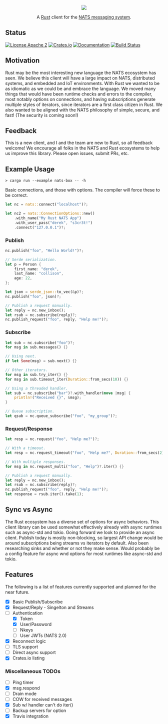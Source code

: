 <p align="center">
  <img src="https://raw.githubusercontent.com/nats-io/nats.rs/master/logo/NATS-Rust.png">
</p>

<p align="center">
    A <a href="https://www.rust-lang.org/">Rust</a> client for the <a href="https://nats.io">NATS messaging system</a>.
</p>

## Status
[![License Apache 2](https://img.shields.io/badge/License-Apache2-blue.svg)](https://www.apache.org/licenses/LICENSE-2.0)
[![Crates.io](https://img.shields.io/crates/v/natsio.svg)](https://crates.io/crates/natsio)
[![Documentation](https://docs.rs/natsio/badge.svg)](https://docs.rs/natsio/)
[![Build Status](https://travis-ci.org/nats-io/nats.rs.svg?branch=master)](http://travis-ci.org/nats-io/nats.rs)

## Motivation
Rust may be the most interesting new language the NATS ecosystem has seen. We believe this client will have a large impact on NATS, distributed systems, and embedded and IoT environments. With Rust we wanted to be as idiomatic as we could be and embrace the language. We moved many things that would have been runtime checks and errors to the compiler, most notably options on connections, and having subscriptions generate multiple styles of iterators, since iterators are a first class citizen in Rust. We also wanted to be aligned with the NATS philosophy of simple, secure, and fast! (The security is coming soon!)

## Feedback

This is a new client, and I and the team are new to Rust, so all feedback welcome!
We encourage all folks in the NATS and Rust ecosystems to help us improve this library. Please open issues, submit PRs, etc.

## Example Usage

`> cargo run --example nats-box -- -h`

Basic connections, and those with options. The compiler will force these to be correct.

```rust
let nc = nats::connect("localhost")?;

let nc2 = nats::ConnectionOptions::new()
    .with_name("My Rust NATS App")
    .with_user_pass("derek", "s3cr3t!")
    .connect("127.0.0.1")?;
```

### Publish

```rust
nc.publish("foo", "Hello World!")?;

// Serde serialization.
let p = Person {
    first_name: "derek",
    last_name: "collison",
    age: 22,
};

let json = serde_json::to_vec(&p)?;
nc.publish("foo", json)?;

// Publish a request manually.
let reply = nc.new_inbox();
let rsub = nc.subscribe(reply)?;
nc.publish_request("foo", reply, "Help me!")?;
```

### Subscribe

```rust
let sub = nc.subscribe("foo")?;
for msg in sub.messages() {}

// Using next.
if let Some(msg) = sub.next() {}

// Other iterators.
for msg in sub.try_iter() {}
for msg in sub.timeout_iter(Duration::from_secs(10)) {}

// Using a threaded handler.
let sub = nc.subscribe("bar")?.with_handler(move |msg| {
    println!("Received {}", &msg);
}

// Queue subscription.
let qsub = nc.queue_subscribe("foo", "my_group")?;
```

### Request/Response

```rust
let resp = nc.request("foo", "Help me?")?;

// With a timeout.
let resp = nc.request_timeout("foo", "Help me?", Duration::from_secs(2))?;

// With multiple responses.
for msg in nc.request_multi("foo", "Help")?.iter() {}

// Publish a request manually.
let reply = nc.new_inbox();
let rsub = nc.subscribe(reply)?;
nc.publish_request("foo", reply, "Help me!")?;
let response = rsub.iter().take(1);
```

## Sync vs Async

The Rust ecosystem has a diverse set of options for async behaviors. This client library can be used somewhat effectively already with async runtimes such as async-std and tokio. Going forward we look to provide an async client. Publish today is mostly non-blocking, so largest API change would be around subscriptions being streams vs iterators by default. Also been researching sinks and whether or not they make sense. Would probably be a config feature for async wnd options for most runtimes like async-std and tokio.

## Features
The following is a list of features currently supported and planned for the near future.

* [X] Basic Publish/Subscribe
* [X] Request/Reply - Singelton and Streams
* [ ] Authentication
  * [X] Token
  * [X] User/Password
  * [ ] Nkeys
  * [ ] User JWTs (NATS 2.0)
* [X] Reconnect logic
* [ ] TLS support
* [ ] Direct async support
* [X] Crates.io listing

### Miscellaneous TODOs
* [ ] Ping timer
* [X] msg.respond
* [ ] Drain mode
* [ ] COW for received messages
* [X] Sub w/ handler can't do iter()
* [ ] Backup servers for option
* [X] Travis integration
